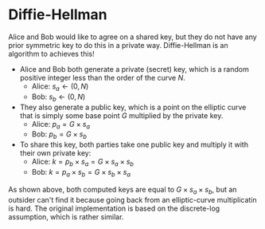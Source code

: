 # Diffie-Hellman

Alice and Bob would like to agree on a shared key, but they do not have any prior symmetric key to do this in a private way. Diffie-Hellman is an algorithm to achieves this!

- Alice and Bob both generate a private (secret) key, which is a random positive integer less than the order of the curve $N$.
  - Alice: $s_a \gets (0, N)$
  - Bob: $s_b \gets (0, N)$
- They also generate a public key, which is a point on the elliptic curve that is simply some base point $G$ multiplied by the private key.
  - Alice: $p_a = G \times s_a$
  - Bob: $p_b = G \times s_b$
- To share this key, both parties take one public key and multiply it with their own private key:
  - Alice: $k = p_b \times s_a = G \times s_a \times s_b$
  - Bob: $k = p_a \times s_b = G \times s_b \times s_a$

As shown above, both computed keys are equal to $G \times s_a \times s_b$, but an outsider can't find it because going back from an elliptic-curve multiplicatin is hard. The original implementation is based on the discrete-log assumption, which is rather similar.

